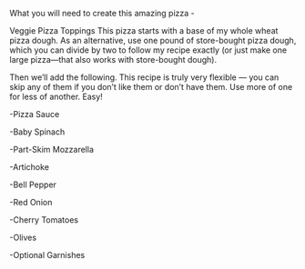 What you will need to create this amazing pizza - 

Veggie Pizza Toppings
This pizza starts with a base of my whole wheat pizza dough. As an alternative, use one pound of store-bought pizza dough, which you can divide by two to follow my recipe exactly (or just make one large pizza—that also works with store-bought dough).

Then we’ll add the following. This recipe is truly very flexible — you can skip any of them if you don’t like them or don’t have them. Use more of one for less of another. Easy!


-Pizza Sauce

-Baby Spinach

-Part-Skim Mozzarella

-Artichoke

-Bell Pepper

-Red Onion

-Cherry Tomatoes

-Olives

-Optional Garnishes
